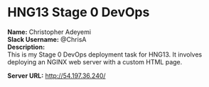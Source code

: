 # HNG13 Stage 0 DevOps

**Name:**  Christopher Adeyemi  
**Slack Username:** @ChrisA  
**Description:**  
This is my Stage 0 DevOps deployment task for HNG13. It involves deploying an NGINX web server with a custom HTML page.

**Server URL:** http://54.197.36.240/
